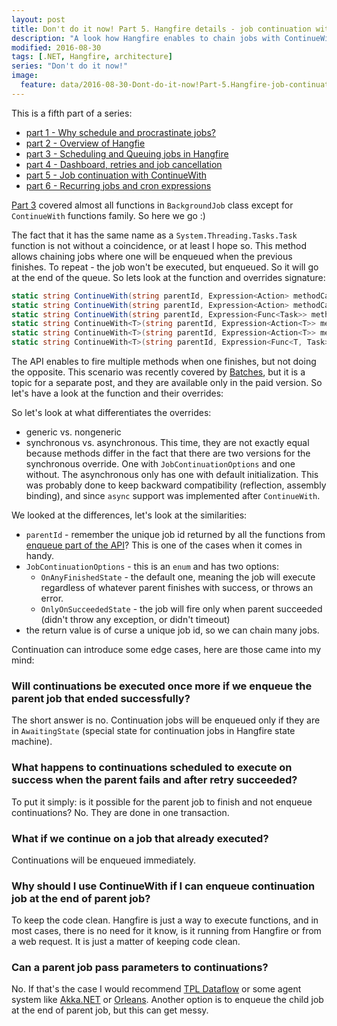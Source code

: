 ```yaml
---
layout: post
title: Don't do it now! Part 5. Hangfire details - job continuation with ContinueWith
description: "A look how Hangfire enables to chain jobs with ContinueWith"
modified: 2016-08-30
tags: [.NET, Hangfire, architecture]
series: "Don't do it now!"
image:
  feature: data/2016-08-30-Dont-do-it-now!Part-5.Hangfire-job-continuation,-ContinueWith/logo.jpg
---
```


This is a fifth part of a series:

- [part 1 - Why schedule and procrastinate jobs?](/Don't-do-it)
- [part 2 - Overview of Hangfie](/Don't-do-it-now!-Part-2.-Background-tasks,-job-queuing-and-scheduling-with-Hangfire/)
- [part 3 - Scheduling and Queuing jobs in Hangfire](/Don't-do-it-now!-Part-3.-Hangfire-details-jobs/)
- [part 4 - Dashboard, retries and job cancellation](/Don't-do-it-now!-Part-4.-Hangfire-details-dashboard,-retries-and-job-cancellation/)
- [part 5 - Job continuation with ContinueWith](/Don't-do-it-now!-Part-5.-Hangfire-job-continuation,-ContinueWith/)
- [part 6 - Recurring jobs and cron expressions](/Don't-do-it-now!-Part-6.-Hangfire-recurring-jobs/)

[Part 3](/Don't-do-it-now!-Part-3.-Hangfire-details-jobs/) covered almost all functions in `BackgroundJob` class except for `ContinueWith` functions family. So here we go :)

The fact that it has the same name as a `System.Threading.Tasks.Task` function is not without a coincidence, or at least I hope so. This method allows chaining jobs where one will be enqueued when the previous finishes. To repeat - the job won't be executed, but enqueued. So it will go at the end of the queue.
So lets look at the function and overrides signature:
<!--MORE-->

```csharp
static string ContinueWith(string parentId, Expression<Action> methodCall);
static string ContinueWith(string parentId, Expression<Action> methodCall, JobContinuationOptions options);
static string ContinueWith(string parentId, Expression<Func<Task>> methodCall, JobContinuationOptions options = JobContinuationOptions.OnlyOnSucceededState);    
static string ContinueWith<T>(string parentId, Expression<Action<T>> methodCall);
static string ContinueWith<T>(string parentId, Expression<Action<T>> methodCall, JobContinuationOptions options);
static string ContinueWith<T>(string parentId, Expression<Func<T, Task>> methodCall, JobContinuationOptions options = JobContinuationOptions.OnlyOnSucceededState);
```

The API enables to fire multiple methods when one finishes, but not doing the opposite. This scenario was recently covered by [Batches](http://docs.hangfire.io/en/latest/background-methods/using-batches.html), but it is a topic for a separate post, and they are available only in the paid version. So let's have a look at the function and their overrides:

So let's look at what differentiates the overrides:

- generic vs. nongeneric
- synchronous vs. asynchronous. This time, they are not exactly equal because methods differ in the fact that there are two versions for the synchronous override. One with `JobContinuationOptions` and one without. The asynchronous only has one with default initialization. This was probably done to keep backward compatibility (reflection, assembly binding), and since `async` support was implemented after `ContinueWith`. 

We looked at the differences, let's look at the similarities:

- `parentId` - remember the unique job id returned by all the functions from [enqueue part of the API](/Don't-do-it-now!-Part-3.-Hangfire-details-jobs/)? This is one of the cases when it comes in handy.
- `JobContinuationOptions` - this is an `enum` and has two options:
    - `OnAnyFinishedState` - the default one, meaning the job will execute regardless of whatever parent finishes with success, or throws an error. 
    - `OnlyOnSucceededState` - the job will fire only when parent succeeded (didn't throw any exception, or didn't timeout)
- the return value is of curse a unique job id, so we can chain many jobs.

Continuation can introduce some edge cases, here are those came into my mind:
### Will continuations be executed once more if we enqueue the parent job that ended successfully?
The short answer is no. Continuation jobs will be enqueued only if they are in `AwaitingState` (special state for continuation jobs in Hangfire state machine).

### What happens to continuations scheduled to execute on success when the parent fails and after retry succeeded?
To put it simply: is it possible for the parent job to finish and not enqueue continuations?
No. They are done in one transaction. 

### What if we continue on a job that already executed?
Continuations will be enqueued immediately.

### Why should I use ContinueWith if I can enqueue continuation job at the end of parent job?
To keep the code clean. Hangfire is just a way to execute functions, and in most cases, there is no need for it know, is it running from Hangfire or from a web request. It is just a matter of keeping code clean. 

### Can a parent job pass parameters to continuations?
No. If that's the case I would recommend [TPL Dataflow](https://msdn.microsoft.com/en-us/library/hh228603(v=vs.110).aspx) or some agent system like [Akka.NET](http://getakka.net/) or [Orleans](https://github.com/dotnet/orleans). Another option is to enqueue the child job at the end of parent job, but this can get messy. 